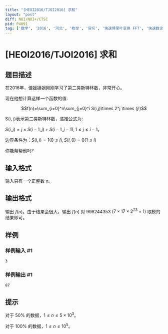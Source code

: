 ```yaml
---
title: "[HEOI2016/TJOI2016] 求和"
layout: "post"
diff: NOI/NOI+/CTSC
pid: P4091
tag: ['数学', '2016', '河北', '枚举', '容斥', '快速傅里叶变换 FFT', '快速数论变换 NTT', '天津']
---
```

# [HEOI2016/TJOI2016] 求和
## 题目描述

在2016年，佳媛姐姐刚刚学习了第二类斯特林数，非常开心。

现在他想计算这样一个函数的值:

$$f(n)=\sum_{i=0}^n\sum_{j=0}^i S(i,j)\times 2^j \times (j!)$$

S(i, j)表示第二类斯特林数，递推公式为:

$S(i, j) = j \times S(i - 1, j) + S(i - 1, j - 1), 1 \le j \le i - 1$。

边界条件为：$S(i, i) = 1(0 \le i), S(i, 0) = 0(1 \le i)$

你能帮帮他吗?

## 输入格式

输入只有一个正整数 $n$。
## 输出格式

输出 $f(n)$。由于结果会很大，输出 $f(n)$ 对 998244353 ($7 \times 17 \times 2^{23} + 1$) 取模的结果即可。

## 样例

### 样例输入 #1
```
3
```
### 样例输出 #1
```
87
```
## 提示

对于 $50\%$ 的数据，$1\leq n \leq5\times10^3$。

对于 $100\%$ 的数据，$1 \leq n \leq 10^5$。


